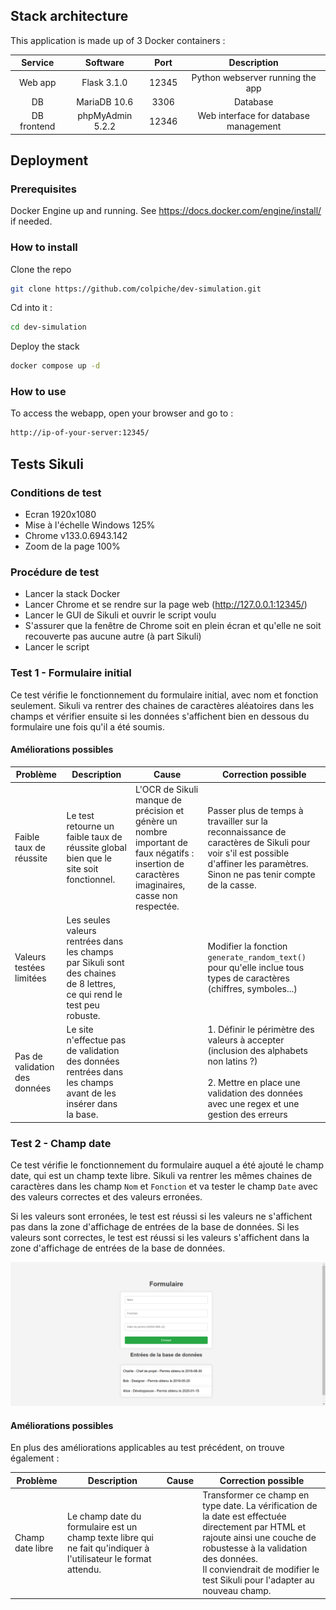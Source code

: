## Stack architecture

This application is made up of 3 Docker containers :

|   Service   |     Software     | Port  |              Description              |
| :---------: | :--------------: | :---: | :-----------------------------------: |
|   Web app   |   Flask 3.1.0    | 12345 |   Python webserver running the app    |
|     DB      |   MariaDB 10.6   | 3306  |               Database                |
| DB frontend | phpMyAdmin 5.2.2 | 12346 | Web interface for database management |

## Deployment

### Prerequisites

Docker Engine up and running. See https://docs.docker.com/engine/install/ if needed.

### How to install
Clone the repo
```bash
git clone https://github.com/colpiche/dev-simulation.git
```

Cd into it :
```bash
cd dev-simulation
```

Deploy the stack
```bash
docker compose up -d
```

### How to use
To access the webapp, open your browser and go to :

```bash
http://ip-of-your-server:12345/
```

## Tests Sikuli

### Conditions de test
 - Ecran 1920x1080
 - Mise à l'échelle Windows 125%
 - Chrome v133.0.6943.142
 - Zoom de la page 100%

### Procédure de test
 - Lancer la stack Docker
 - Lancer Chrome et se rendre sur la page web (http://127.0.0.1:12345/)
 - Lancer le GUI de Sikuli et ouvrir le script voulu
 - S'assurer que la fenêtre de Chrome soit en plein écran et qu'elle ne soit recouverte pas aucune autre (à part Sikuli)
 - Lancer le script

### Test 1 - Formulaire initial

Ce test vérifie le fonctionnement du formulaire initial, avec nom et fonction seulement.
Sikuli va rentrer des chaines de caractères aléatoires dans les champs et vérifier ensuite si les données s'affichent bien en dessous du formulaire une fois qu'il a été soumis.

#### Améliorations possibles

| Problème                      | Description                                                                                                            | Cause                                                                                                                                          | Correction possible                                                                                                                                                                  |
| ----------------------------- | ---------------------------------------------------------------------------------------------------------------------- | ---------------------------------------------------------------------------------------------------------------------------------------------- | ------------------------------------------------------------------------------------------------------------------------------------------------------------------------------------ |
| Faible taux de réussite       | Le test retourne un faible taux de réussite global bien que le site soit fonctionnel.                                  | L'OCR de Sikuli manque de précision et génère un nombre important de faux négatifs : insertion de caractères imaginaires, casse non respectée. | Passer plus de temps à travailler sur la reconnaissance de caractères de Sikuli pour voir s'il est possible d'affiner les paramètres. Sinon ne pas tenir compte de la casse.         |
| Valeurs testées limitées      | Les seules valeurs rentrées dans les champs par Sikuli sont des chaines de 8 lettres, ce qui rend le test peu robuste. |                                                                                                                                                | Modifier la fonction `generate_random_text()` pour qu'elle inclue tous types de caractères (chiffres, symboles...)                                                                   |
| Pas de validation des données | Le site n'effectue pas de validation des données rentrées dans les champs avant de les insérer dans la base.           |                                                                                                                                                | 1. Définir le périmètre des valeurs à accepter (inclusion des alphabets non latins ?)<br><br>2. Mettre en place une validation des données avec une regex et une gestion des erreurs |

### Test 2 - Champ date

Ce test vérifie le fonctionnement du formulaire auquel a été ajouté le champ date, qui est un champ texte libre. Sikuli va rentrer les mêmes chaines de caractères dans les champ `Nom` et `Fonction` et va tester le champ `Date` avec des valeurs correctes et des valeurs erronées.

Si les valeurs sont erronées, le test est réussi si les valeurs ne s'affichent pas dans la zone d'affichage de entrées de la base de données.
Si les valeurs sont correctes, le test est réussi si les valeurs s'affichent dans la zone d'affichage de entrées de la base de données.

![Test 2](img/test2.png)

#### Améliorations possibles

En plus des améliorations applicables au test précédent, on trouve également :

| Problème         | Description                                                                                                     | Cause | Correction possible                                                                                                                                                                                                                                     |
| ---------------- | --------------------------------------------------------------------------------------------------------------- | ----- | ------------------------------------------------------------------------------------------------------------------------------------------------------------------------------------------------------------------------------------------------------- |
| Champ date libre | Le champ date du formulaire est un champ texte libre qui ne fait qu'indiquer à l'utilisateur le format attendu. |       | Transformer ce champ en type date. La vérification de la date est  effectuée directement par HTML et rajoute ainsi une couche de robustesse à la validation des données.<br>Il conviendrait de modifier le test Sikuli pour l'adapter au nouveau champ. |